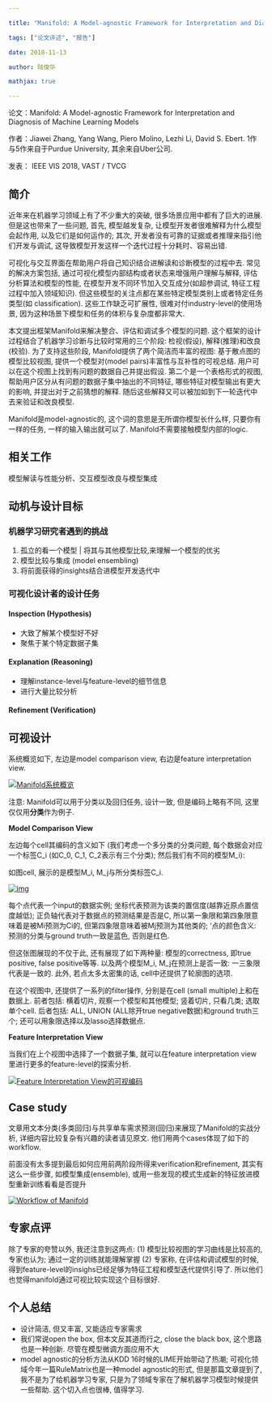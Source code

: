 ```yaml
---

title: "Manifold: A Model-agnostic Framework for Interpretation and Diagnosis of Machine Learning Models"

tags: ["论文评述", "报告"]

date: 2018-11-13

author: 陆俊华

mathjax: true

---
```



论文：Manifold: A Model-agnostic Framework for Interpretation and Diagnosis of Machine Learning Models

作者：Jiawei Zhang, Yang Wang, Piero Molino, Lezhi Li, David S. Ebert. 1作与5作来自于Purdue University, 其余来自Uber公司.

发表： IEEE VIS 2018, VAST / TVCG



## 简介

近年来在机器学习领域上有了不少重大的突破, 很多场景应用中都有了巨大的进展. 但是这也带来了一些问题, 首先, 模型越发复杂, 让模型开发者很难解释为什么模型会起作用, 以及它们是如何运作的; 其次, 开发者没有可靠的证据或者推理来指引他们开发与调试, 这导致模型开发这样一个迭代过程十分耗时、容易出错.

可视化与交互界面在帮助用户将自己知识结合进解读和诊断模型的过程中去.  常见的解决方案包括, 通过可视化模型内部结构或者状态来增强用户理解与解释, 评估分析算法和模型的性能, 在模型开发不同环节加入交互成分(如超参调试, 特征工程过程中加入领域知识). 但这些模型的关注点都在某些特定模型类别上或者特定任务类型(如 classification). 这些工作缺乏可扩展性, 很难对付industry-level的使用场景, 因为这种场景下模型和任务的体积与复杂度都非常大.

本文提出框架Manifold来解决整合、评估和调试多个模型的问题. 这个框架的设计过程结合了机器学习诊断与比较时常用的三个阶段: 检视(假设), 解释(推理)和改良(校验). 为了支持这些阶段, Manifold提供了两个简洁而丰富的视图: 基于散点图的模型比较视图, 提供一个模型对(model pairs)丰富性与互补性的可视总结. 用户可以在这个视图上找到有问题的数据自己并提出假设. 第二个是一个表格形式的视图, 帮助用户区分从有问题的数据子集中抽出的不同特征, 哪些特征对模型输出有更大的影响, 并提出对于之前猜想的解释. 随后这些解释又可以被加如到下一轮迭代中去来验证和改良模型.

Manifold是model-agnostic的, 这个词的意思是无所谓你模型长什么样, 只要你有一样的任务, 一样的输入输出就可以了. Manifold不需要接触模型内部的logic.



## 相关工作

模型解读与性能分析、交互模型改良与模型集成

## 动机与设计目标

### 机器学习研究者遇到的挑战

1. 孤立的看一个模型 | 将其与其他模型比较,来理解一个模型的优劣
2. 模型比较与集成 (model ensembling)
3. 将前面获得的insights结合进模型开发迭代中

### 可视化设计者的设计任务

#### Inspection (Hypothesis)

- 大致了解某个模型好不好
- 聚焦于某个特定数据子集

#### Explanation (Reasoning)

- 理解instance-level与feature-level的细节信息
- 进行大量比较分析

#### Refinement (Verification)

## 可视设计

系统概览如下, 左边是model comparison view, 右边是feature interpretation view.

[![Manifold系统概览](http://www.cad.zju.edu.cn/home/vagblog/wp-content/uploads/2018/11/overview.png)](http://www.cad.zju.edu.cn/home/vagblog/wp-content/uploads/2018/11/overview.png)

注意: Manifold可以用于分类以及回归任务, 设计一致, 但是编码上略有不同, 这里仅仅用**分类**作为例子.

**Model Comparison View**

左边每个cell其编码的含义如下 (我们考虑一个多分类的分类问题, 每个数据会对应一个标签C_i (如C_0, C_1, C_2表示有三个分类); 然后我们有不同的模型M_i):

如图cell, 展示的是模型M_i, M_j与所分类标签C_i.

[![img](http://www.cad.zju.edu.cn/home/vagblog/wp-content/uploads/2018/11/cell1.png)](http://www.cad.zju.edu.cn/home/vagblog/wp-content/uploads/2018/11/cell1.png)

每个点代表一个input的数据实例; 坐标代表预测为该类的置信度(越靠近原点置信度越低); 正负轴代表对于数据点的预测结果是否是C, 所以第一象限和第四象限意味着是被Mi预测为Ci的, 但第四象限意味着被Mj预测为其他类的; ‘点的颜色含义:  预测的分类与ground truth一致是蓝色, 否则是红色.

但这张图展现的不仅于此, 还有展现了如下两种量: 模型的correctness, 即true positive, false positive等等. 以及两个模型M_i, M_j在预测上是否一致: 一三象限代表是一致的. 此外, 若点太多太密集的话, cell中还提供了轮廓图的选项.

 在这个视图中, 还提供了一系列的filter操作, 分别是在cell (small multiple)上和在数据上. 前者包括: 横着切片, 观察一个模型和其他模型; 竖着切片, 只看几类; 选取单个cell. 后者包括: ALL, UNION (ALL除开true negative数据)和ground truth三个; 还可以用象限选择以及lasso选择数据点.



**Feature Interpretation View**

当我们在上个视图中选择了一个数据子集, 就可以在feature interpretation view里进行更多的feature-level的探索分析.

[![Feature Interpretation View的可视编码](http://www.cad.zju.edu.cn/home/vagblog/wp-content/uploads/2018/11/feature.png)](http://www.cad.zju.edu.cn/home/vagblog/wp-content/uploads/2018/11/feature.png)

## Case study

文章用文本分类(多类回归)与共享单车需求预测(回归)来展现了Manifold的实战分析, 详细内容比较复杂有兴趣的读者请见原文. 他们用两个cases体现了如下的workflow.

前面没有太多提到最后如何应用前两阶段所得来verification和refinement, 其实有这么一些步骤, 如模型集成(ensemble), 或用一些发现的模式生成新的特征放进模型重新训练看看是否提升

[![Workflow of Manifold](http://www.cad.zju.edu.cn/home/vagblog/wp-content/uploads/2018/11/workflow.png)](http://www.cad.zju.edu.cn/home/vagblog/wp-content/uploads/2018/11/workflow.png)

## 专家点评

除了专家的夸赞以外, 我还注意到这两点: (1) 模型比较视图的学习曲线是比较高的, 专家也认为; 通过一定的训练就能理解掌握 (2) 专家称, 在评估和调试模型的时候, 得到feature-level的insighs已经足够为特征工程和模型迭代提供引导了. 所以他们也觉得manifold通过可视比较实现这个目标很好.

## 个人总结

- 设计简洁, 但又丰富, 又能适应专家需求
- 我们常说open the box, 但本文反其道而行之, close the black box, 这个思路也是一种创新. 尽管在模型微调方面应用不大
- model agnostic的分析方法从KDD 16时候的LIME开始带动了热潮; 可视化领域今年一篇RuleMatrix也是一种model agnostic的形式, 但是那篇文章提到了, 我不是为了给机器学习专家, 只是为了领域专家在了解机器学习模型时候提供一些帮助. 这个切入点也很棒, 值得学习.